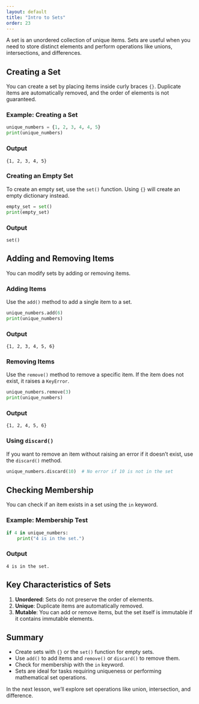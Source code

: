 ```yaml
---
layout: default
title: "Intro to Sets"
order: 23
---
```


A set is an unordered collection of unique items. Sets are useful when you need to store distinct elements and perform operations like unions, intersections, and differences.

## Creating a Set

You can create a set by placing items inside curly braces `{}`. Duplicate items are automatically removed, and the order of elements is not guaranteed.

### Example: Creating a Set

```python
unique_numbers = {1, 2, 3, 4, 4, 5}
print(unique_numbers)
```

### Output

```plaintext
{1, 2, 3, 4, 5}
```

### Creating an Empty Set

To create an empty set, use the `set()` function. Using `{}` will create an empty dictionary instead.

```python
empty_set = set()
print(empty_set)
```

### Output

```plaintext
set()
```

## Adding and Removing Items

You can modify sets by adding or removing items.

### Adding Items

Use the `add()` method to add a single item to a set.

```python
unique_numbers.add(6)
print(unique_numbers)
```

### Output

```plaintext
{1, 2, 3, 4, 5, 6}
```

### Removing Items

Use the `remove()` method to remove a specific item. If the item does not exist, it raises a `KeyError`.

```python
unique_numbers.remove(3)
print(unique_numbers)
```

### Output

```plaintext
{1, 2, 4, 5, 6}
```

### Using `discard()`

If you want to remove an item without raising an error if it doesn’t exist, use the `discard()` method.

```python
unique_numbers.discard(10)  # No error if 10 is not in the set
```

## Checking Membership

You can check if an item exists in a set using the `in` keyword.

### Example: Membership Test

```python
if 4 in unique_numbers:
    print("4 is in the set.")
```

### Output

```plaintext
4 is in the set.
```

## Key Characteristics of Sets

1. **Unordered**: Sets do not preserve the order of elements.
2. **Unique**: Duplicate items are automatically removed.
3. **Mutable**: You can add or remove items, but the set itself is immutable if it contains immutable elements.

## Summary

- Create sets with `{}` or the `set()` function for empty sets.
- Use `add()` to add items and `remove()` or `discard()` to remove them.
- Check for membership with the `in` keyword.
- Sets are ideal for tasks requiring uniqueness or performing mathematical set operations.

In the next lesson, we’ll explore set operations like union, intersection, and difference.
